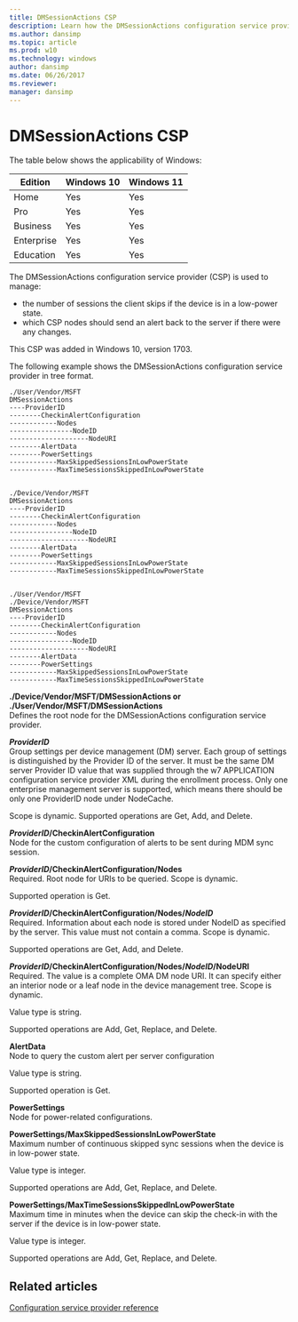 ```yaml
---
title: DMSessionActions CSP
description: Learn how the DMSessionActions configuration service provider (CSP) is used to manage the number of sessions the client skips if the device is in a low-power state.
ms.author: dansimp
ms.topic: article
ms.prod: w10
ms.technology: windows
author: dansimp
ms.date: 06/26/2017
ms.reviewer: 
manager: dansimp
---
```


# DMSessionActions CSP

The table below shows the applicability of Windows:

|Edition|Windows 10|Windows 11|
|--- |--- |--- |
|Home|Yes|Yes|
|Pro|Yes|Yes|
|Business|Yes|Yes|
|Enterprise|Yes|Yes|
|Education|Yes|Yes|

The DMSessionActions configuration service provider (CSP) is used to manage:  

- the number of sessions the client skips if the device is in a low-power state.
- which CSP nodes should send an alert back to the server if there were any changes.

This CSP was added in Windows 10, version 1703.

The following example shows the DMSessionActions configuration service provider in tree format.
```
./User/Vendor/MSFT
DMSessionActions
----ProviderID
--------CheckinAlertConfiguration
------------Nodes
----------------NodeID
--------------------NodeURI
--------AlertData
--------PowerSettings
------------MaxSkippedSessionsInLowPowerState
------------MaxTimeSessionsSkippedInLowPowerState


./Device/Vendor/MSFT
DMSessionActions
----ProviderID
--------CheckinAlertConfiguration
------------Nodes
----------------NodeID
--------------------NodeURI
--------AlertData
--------PowerSettings
------------MaxSkippedSessionsInLowPowerState
------------MaxTimeSessionsSkippedInLowPowerState


./User/Vendor/MSFT
./Device/Vendor/MSFT
DMSessionActions
----ProviderID
--------CheckinAlertConfiguration
------------Nodes
----------------NodeID
--------------------NodeURI
--------AlertData
--------PowerSettings
------------MaxSkippedSessionsInLowPowerState
------------MaxTimeSessionsSkippedInLowPowerState
```

<a href="" id="vendor-msft-dmsessionactions"></a>**./Device/Vendor/MSFT/DMSessionActions or ./User/Vendor/MSFT/DMSessionActions**  
Defines the root node for the DMSessionActions configuration service provider.

<a href="" id="providerid"></a>***ProviderID***  
Group settings per device management (DM) server. Each group of settings is distinguished by the Provider ID of the server. It must be the same DM server Provider ID value that was supplied through the w7 APPLICATION configuration service provider XML during the enrollment process. Only one enterprise management server is supported, which means there should be only one ProviderID node under NodeCache. 

Scope is dynamic. Supported operations are Get, Add, and Delete.

<a href="" id="checkinalertconfiguration"></a>***ProviderID*/CheckinAlertConfiguration**  
Node for the custom configuration of alerts to be sent during MDM sync session.

<a href="" id="nodes"></a>***ProviderID*/CheckinAlertConfiguration/Nodes**  
Required. Root node for URIs to be queried. Scope is dynamic.

Supported operation is Get.

<a href="" id="nodeid"></a>***ProviderID*/CheckinAlertConfiguration/Nodes/*NodeID***  
Required. Information about each node is stored under NodeID as specified by the server. This value must not contain a comma. Scope is dynamic.

Supported operations are Get, Add, and Delete.

<a href="" id="nodeuri"></a>***ProviderID*/CheckinAlertConfiguration/Nodes/*NodeID*/NodeURI**  
Required. The value is a complete OMA DM node URI. It can specify either an interior node or a leaf node in the device management tree. Scope is dynamic.

Value type is string. 

Supported operations are Add, Get, Replace, and Delete.

<a href="" id="alertdata"></a>**AlertData**  
Node to query the custom alert per server configuration

Value type is string. 

Supported operation is Get.

<a href="" id="powersettings"></a>**PowerSettings**  
Node for power-related configurations.

<a href="" id="maxskippedsessionsinlowpowerstate"></a>**PowerSettings/MaxSkippedSessionsInLowPowerState**  
Maximum number of continuous skipped sync sessions when the device is in low-power state.

Value type is integer. 

Supported operations are Add, Get, Replace, and Delete.

<a href="" id="maxtimesessionsskippedinlowpowerstate"></a>**PowerSettings/MaxTimeSessionsSkippedInLowPowerState**  
Maximum time in minutes when the device can skip the check-in with the server if the device is in low-power state.

Value type is integer. 

Supported operations are Add, Get, Replace, and Delete.

## Related articles

[Configuration service provider reference](configuration-service-provider-reference.md)
